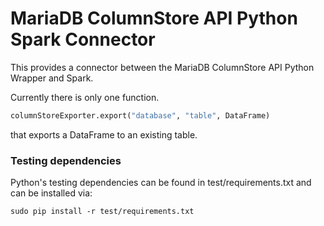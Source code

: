 # MariaDB ColumnStore API Python Spark Connector
This provides a connector between the MariaDB ColumnStore API Python Wrapper and Spark.

Currently there is only one function.
```python
columnStoreExporter.export("database", "table", DataFrame)
```
that exports a DataFrame to an existing table.

### Testing dependencies
Python's testing dependencies can be found in test/requirements.txt and can be installed via:
```shell
sudo pip install -r test/requirements.txt
```
